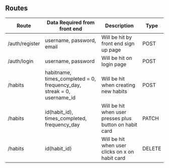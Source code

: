 ## Routes

| Route          | Data Required from front end                                           | Description                                             | Type   |
| -------------- | ---------------------------------------------------------------------- | ------------------------------------------------------- | ------ |
| /auth/register | username, password, email                                              | Will be hit by front end sign up page                   | POST   |
| /auth/login    | username, password                                                     | Will be hit on login page                               | POST   |
| /habits        | habitname, times_completed = 0, frequency_day, streak = 0, username_id | Will be hit when creating new habits                    | POST   |
| /habits        | id(habit_id), times_completed, frequency_day                           | Will be hit when user presses plus button on habit card | PATCH  |
| /habits        | id(habit_id)                                                           | Will be hit when user clicks on x on habit card         | DELETE |
